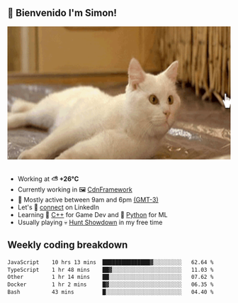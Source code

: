 <h2>👋 <b>Bienvenido I'm Simon!&nbsp;</b></h2>

<section>
  <img src="./static/banner.gif" height=300 width=1000>
</section>

<br>

<ul>
  <li>
		<!--START_SECTION:weather-->
		Working at <b>⛅️  +26°C</b>
		<!--END_SECTION:weather-->
  </li>
  <li>
    Currently working in 🖼️&nbsp;<a href=https://github.com/snapverse/cdn-framework target=_blank>CdnFramework</a>
  </li>
  <li>
    🚩 Mostly active between 9am and 6pm <a href=https://onlinealarmkur.com/world/es target=_blank>(GMT-3)</a>
  </li>
  <li>
    Let's 🔗&nbsp;<a href=https://www.linkedin.com/in/itssimmons target=_blank>connect</a> on LinkedIn
  </li>
  <li>
    Learning 👴&nbsp;<a href=https://images3.memedroid.com/images/UPLOADED755/65f2bce6734f6.webp target=_blank>C++</a> for Game Dev and 🐍&nbsp;<a href=https://qph.cf2.quoracdn.net/main-qimg-4472b6229cb75bf66ab531f3ebd4f975-lq target=_blank>Python</a> for ML
  </li>
  <li>
    Usually playing 💀&nbsp;<a href=https://www.huntshowdown.com target=_blank>Hunt Showdown</a> in my free time
  </li>
</ul>

<h2><b>Weekly coding breakdown </b></h2>

<!--START_SECTION:waka-->

```txt
JavaScript    10 hrs 13 mins  ███████████████▓░░░░░░░░░   62.64 %
TypeScript    1 hr 48 mins    ██▓░░░░░░░░░░░░░░░░░░░░░░   11.03 %
Other         1 hr 14 mins    ██░░░░░░░░░░░░░░░░░░░░░░░   07.62 %
Docker        1 hr 2 mins     █▓░░░░░░░░░░░░░░░░░░░░░░░   06.35 %
Bash          43 mins         █░░░░░░░░░░░░░░░░░░░░░░░░   04.40 %
```

<!--END_SECTION:waka-->
